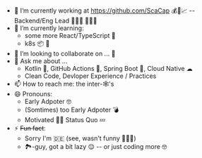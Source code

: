 - 🔭 I’m currently working at https://github.com/ScaCap 💰🤖📈 -- Backend/Eng Lead 👨🏻‍💻 👨‍👧‍👧
- 🌱 I’m currently learning:
  - some more React/TypeScript 💫
  - k8s 📦 🐳
- 👯 I’m looking to collaborate on ... 🤔
- 💬 Ask me about ...
  - Kotlin 🥳, GitHub Actions 🤖, Spring Boot 🍃, Cloud Native ☁ 
  - Clean Code, Devloper Experience / Practices 
- 📫 How to reach me: the inter-🕸's
- 😄 Pronouns:
  - Early Adpoter 🤓
  - (Somtimes) too Early Adpoter 💣
  - Motivated 💪🏻 Status Quo 💤
- ⚡ ~~Fun fact~~: 
  - Sorry I'm 🇩🇪 (see, wasn't funny 🤷🏻‍♂️)
  - 🏞-guy, got a bit lazy 😌 -- or just coding more 🤓
 

